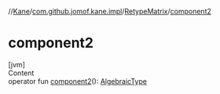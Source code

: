 //[Kane](../../index.md)/[com.github.jomof.kane.impl](../index.md)/[RetypeMatrix](index.md)/[component2](component2.md)



# component2  
[jvm]  
Content  
operator fun [component2](component2.md)(): [AlgebraicType](../../com.github.jomof.kane.impl.types/-algebraic-type/index.md)  



